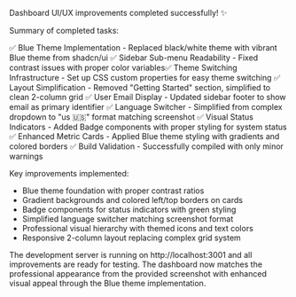 Dashboard UI/UX improvements completed successfully! ✨

  Summary of completed tasks:

  ✅ Blue Theme Implementation - Replaced black/white theme with vibrant Blue theme from
  shadcn/ui
  ✅ Sidebar Sub-menu Readability - Fixed contrast issues with proper color variables✅ Theme 
  Switching Infrastructure - Set up CSS custom properties for easy theme switching
  ✅ Layout Simplification - Removed "Getting Started" section, simplified to clean 2-column
  grid
  ✅ User Email Display - Updated sidebar footer to show email as primary identifier
  ✅ Language Switcher - Simplified from complex dropdown to "us 🇺🇸" format matching
  screenshot
  ✅ Visual Status Indicators - Added Badge components with proper styling for system status
  ✅ Enhanced Metric Cards - Applied Blue theme styling with gradients and colored borders
  ✅ Build Validation - Successfully compiled with only minor warnings

  Key improvements implemented:
  - Blue theme foundation with proper contrast ratios
  - Gradient backgrounds and colored left/top borders on cards
  - Badge components for status indicators with green styling
  - Simplified language switcher matching screenshot format
  - Professional visual hierarchy with themed icons and text colors
  - Responsive 2-column layout replacing complex grid system

  The development server is running on http://localhost:3001 and all improvements are ready
  for testing. The dashboard now matches the professional appearance from the provided
  screenshot with enhanced visual appeal through the Blue theme implementation.